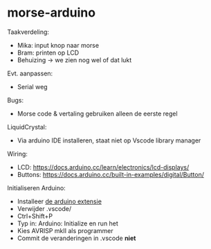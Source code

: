 # morse-arduino

Taakverdeling:

-   Mika: input knop naar morse
-   Bram: printen op LCD
-   Behuizing -> we zien nog wel of dat lukt

Evt. aanpassen:

-   Serial weg

Bugs:

-   Morse code & vertaling gebruiken alleen de eerste regel

LiquidCrystal:

-   Via arduino IDE installeren, staat niet op Vscode library manager

Wiring:

-   LCD: https://docs.arduino.cc/learn/electronics/lcd-displays/
-   Buttons: https://docs.arduino.cc/built-in-examples/digital/Button/

Initialiseren Arduino:

-   Installeer [de arduino extensie](https://github.com/microsoft/vscode-arduino)
-   Verwijder .vscode/
-   Ctrl+Shift+P
-   Typ in: Arduino: Initialize en run het
-   Kies AVRISP mkII als programmer
-   Commit de veranderingen in .vscode **niet**

